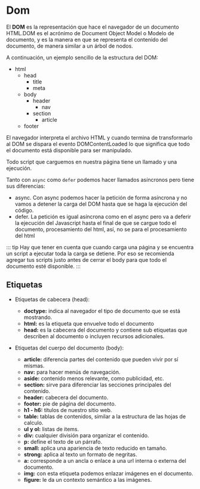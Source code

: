 # Dom 
El **DOM** es la representación que hace el navegador de un documento HTML.DOM es el acrónimo de Document Object Model o Modelo de documento, y es la manera en que se representa el contenido del documento, de manera similar a un árbol de nodos.

A continuación, un ejemplo sencillo de la estructura del DOM:

* html
  * head
    * title
    * meta
  * body
    * header
      * nav
    * section
      * article
  * footer

El navegador interpreta el archivo HTML y cuando termina de transformarlo al DOM se dispara el evento DOMContentLoaded lo que significa que todo el documento está disponible para ser manipulado.

Todo script que carguemos en nuestra página tiene un llamado y una ejecución.

Tanto con `async` como `defer` podemos hacer llamados asíncronos pero tiene sus diferencias:

* async. Con async podemos hacer la petición de forma asíncrona y no vamos a detener la carga del DOM hasta que se haga la ejecución del código.
* defer. La petición es igual asíncrona como en el async pero va a deferir la ejecución del Javascript hasta el final de que se cargue todo el documento, procesamiento del html, así, no se para el procesamiento del html


::: tip
Hay que tener en cuenta que cuando carga una página y se encuentra un script a ejecutar toda la carga se detiene. Por eso se recomienda agregar tus scripts justo antes de cerrar el body para que todo el documento esté disponible.
:::

## Etiquetas

* Etiquetas de cabecera (head):

  * **doctype:** indica al navegador el tipo de documento que se está mostrando.
  * **html:** es la etiqueta que envuelve todo el documento
  * **head:** es la cabecera del documento y contiene sub etiquetas que describen al documento o incluyen recursos adicionales.

* Etiquetas del cuerpo del documento (body):

  * **article:** diferencia partes del contenido que pueden vivir por sí mismas.
  * **nav:** para hacer menús de navegación.
  * **aside:** contenido menos relevante, como publicidad, etc.
  * **section:** sirve para diferenciar las secciones principales del contenido.
  * **header:** cabecera del documento.
  * **footer:** pie de página del documento.
  * **h1 - h6:** títulos de nuestro sitio web.
  * **table:** tablas de contenidos, similar a la estructura de las hojas de calculo.
  * **ul y ol:** listas de items.
  * **div:** cualquier división para organizar el contenido.
  * **p:** define el texto de un párrafo.
  * **small:** aplica una apariencia de texto reducido en tamaño.
  * **strong:** aplica al texto un formato de negritas.
  * **a:** corresponde a un ancla o enlace a una url interna o externa del documento.
  * **img:** con esta etiqueta podemos enlazar imágenes en el documento.
  * **figure:** le da un contexto semántico a las imágenes.